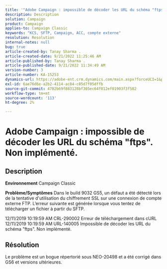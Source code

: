 ```yaml
---
title: '"Adobe Campaign : impossible de décoder les URL du schéma "ftps". Non implémenté."'
description: Description
solution: Campaign
product: Campaign
applies-to: Campaign Classic
keywords: "KCS, SFTP, Campaign, ACC, compte externe"
resolution: Resolution
internal-notes: null
bug: true
article-created-by: Tanay Sharma .
article-created-date: 9/21/2022 11:25:46 AM
article-published-by: Tanay Sharma .
article-published-date: 9/21/2022 11:34:49 AM
version-number: 3
article-number: KA-15253
dynamics-url: https://adobe-ent.crm.dynamics.com/main.aspx?forceUCI=1&pagetype=entityrecord&etn=knowledgearticle&id=6ac94522-a039-ed11-9db1-002248086735
exl-id: 6ae76d6e-a2b2-4114-ac84-c85d7f05dffb
source-git-commit: 4702b69f883128bf305ec64f012ef01903f3f582
workflow-type: tm+mt
source-wordcount: '113'
ht-degree: 2%

---
```


# Adobe Campaign : impossible de décoder les URL du schéma &quot;ftps&quot;. Non implémenté.

## Description

<b>Environnement</b>
Campaign Classic


<b>Problème/Symptômes</b>
Dans le build 9032 GS5, un défaut a été détecté lors de la tentative d&#39;utilisation du chiffrement SSL sur une connexion de compte externe FTP. L’erreur suivante est générée lorsque vous tentez de télécharger un fichier à partir du SFTP.

12/11/2019 10:19:59 AM CRL-290002 Erreur de téléchargement dans cURL 12/11/2019 10:19:59 AM URL-140005 Impossible de décoder les URL du schéma &quot;ftps&quot;. Non implémenté.




## Résolution


Le problème est un bogue répertorié sous NEO-20498 et a été corrigé dans GS6 et versions ultérieures.
